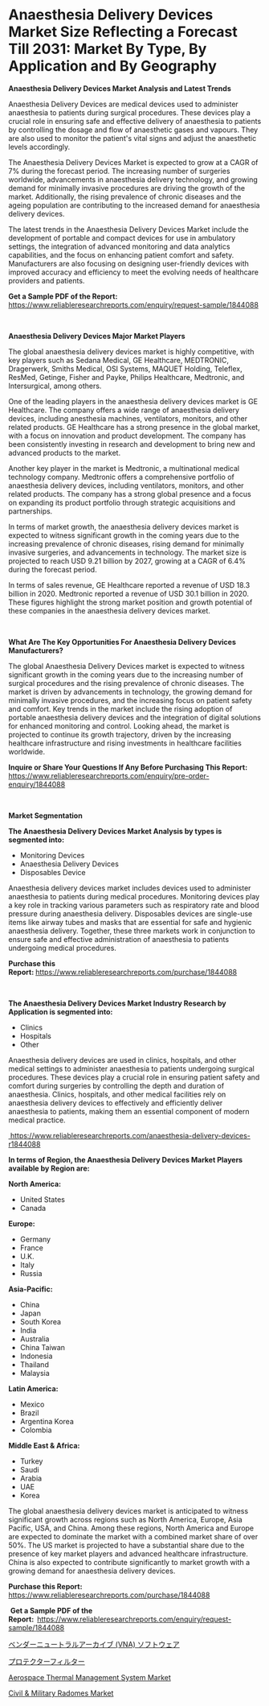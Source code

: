 <p><h1>Anaesthesia Delivery Devices Market Size Reflecting a Forecast Till 2031: Market By Type, By Application and By Geography</h1></p><p><strong>Anaesthesia Delivery Devices Market Analysis and Latest Trends</strong></p>
<p><p>Anaesthesia Delivery Devices are medical devices used to administer anaesthesia to patients during surgical procedures. These devices play a crucial role in ensuring safe and effective delivery of anaesthesia to patients by controlling the dosage and flow of anaesthetic gases and vapours. They are also used to monitor the patient's vital signs and adjust the anaesthetic levels accordingly.</p><p>The Anaesthesia Delivery Devices Market is expected to grow at a CAGR of 7% during the forecast period. The increasing number of surgeries worldwide, advancements in anaesthesia delivery technology, and growing demand for minimally invasive procedures are driving the growth of the market. Additionally, the rising prevalence of chronic diseases and the ageing population are contributing to the increased demand for anaesthesia delivery devices.</p><p>The latest trends in the Anaesthesia Delivery Devices Market include the development of portable and compact devices for use in ambulatory settings, the integration of advanced monitoring and data analytics capabilities, and the focus on enhancing patient comfort and safety. Manufacturers are also focusing on designing user-friendly devices with improved accuracy and efficiency to meet the evolving needs of healthcare providers and patients.</p></p>
<p><strong>Get a Sample PDF of the Report:&nbsp;</strong> <a href="https://www.reliableresearchreports.com/enquiry/request-sample/1844088">https://www.reliableresearchreports.com/enquiry/request-sample/1844088</a></p>
<p>&nbsp;</p>
<p><strong>Anaesthesia Delivery Devices Major Market Players</strong></p>
<p><p>The global anaesthesia delivery devices market is highly competitive, with key players such as Sedana Medical, GE Healthcare, MEDTRONIC, Dragerwerk, Smiths Medical, OSI Systems, MAQUET Holding, Teleflex, ResMed, Getinge, Fisher and Payke, Philips Healthcare, Medtronic, and Intersurgical, among others.</p><p>One of the leading players in the anaesthesia delivery devices market is GE Healthcare. The company offers a wide range of anaesthesia delivery devices, including anesthesia machines, ventilators, monitors, and other related products. GE Healthcare has a strong presence in the global market, with a focus on innovation and product development. The company has been consistently investing in research and development to bring new and advanced products to the market.</p><p>Another key player in the market is Medtronic, a multinational medical technology company. Medtronic offers a comprehensive portfolio of anaesthesia delivery devices, including ventilators, monitors, and other related products. The company has a strong global presence and a focus on expanding its product portfolio through strategic acquisitions and partnerships.</p><p>In terms of market growth, the anaesthesia delivery devices market is expected to witness significant growth in the coming years due to the increasing prevalence of chronic diseases, rising demand for minimally invasive surgeries, and advancements in technology. The market size is projected to reach USD 9.21 billion by 2027, growing at a CAGR of 6.4% during the forecast period.</p><p>In terms of sales revenue, GE Healthcare reported a revenue of USD 18.3 billion in 2020. Medtronic reported a revenue of USD 30.1 billion in 2020. These figures highlight the strong market position and growth potential of these companies in the anaesthesia delivery devices market.</p></p>
<p>&nbsp;</p>
<p><strong>What Are The Key Opportunities For Anaesthesia Delivery Devices Manufacturers?</strong></p>
<p><p>The global Anaesthesia Delivery Devices market is expected to witness significant growth in the coming years due to the increasing number of surgical procedures and the rising prevalence of chronic diseases. The market is driven by advancements in technology, the growing demand for minimally invasive procedures, and the increasing focus on patient safety and comfort. Key trends in the market include the rising adoption of portable anaesthesia delivery devices and the integration of digital solutions for enhanced monitoring and control. Looking ahead, the market is projected to continue its growth trajectory, driven by the increasing healthcare infrastructure and rising investments in healthcare facilities worldwide.</p></p>
<p><strong>Inquire or Share Your Questions If Any Before Purchasing This Report:</strong> <a href="https://www.reliableresearchreports.com/enquiry/pre-order-enquiry/1844088">https://www.reliableresearchreports.com/enquiry/pre-order-enquiry/1844088</a></p>
<p>&nbsp;</p>
<p><strong>Market Segmentation</strong></p>
<p><strong>The Anaesthesia Delivery Devices Market Analysis by types is segmented into:</strong></p>
<p><ul><li>Monitoring Devices</li><li>Anaesthesia Delivery Devices</li><li>Disposables Device</li></ul></p>
<p><p>Anaesthesia delivery devices market includes devices used to administer anaesthesia to patients during medical procedures. Monitoring devices play a key role in tracking various parameters such as respiratory rate and blood pressure during anaesthesia delivery. Disposables devices are single-use items like airway tubes and masks that are essential for safe and hygienic anaesthesia delivery. Together, these three markets work in conjunction to ensure safe and effective administration of anaesthesia to patients undergoing medical procedures.</p></p>
<p><strong>Purchase this Report:&nbsp;</strong><a href="https://www.reliableresearchreports.com/purchase/1844088">https://www.reliableresearchreports.com/purchase/1844088</a></p>
<p>&nbsp;</p>
<p><strong>The Anaesthesia Delivery Devices Market Industry Research by Application is segmented into:</strong></p>
<p><ul><li>Clinics</li><li>Hospitals</li><li>Other</li></ul></p>
<p><p>Anaesthesia delivery devices are used in clinics, hospitals, and other medical settings to administer anaesthesia to patients undergoing surgical procedures. These devices play a crucial role in ensuring patient safety and comfort during surgeries by controlling the depth and duration of anaesthesia. Clinics, hospitals, and other medical facilities rely on anaesthesia delivery devices to effectively and efficiently deliver anaesthesia to patients, making them an essential component of modern medical practice.</p></p>
<p><a href="https://www.reliableresearchreports.com/anaesthesia-delivery-devices-r1844088">&nbsp;https://www.reliableresearchreports.com/anaesthesia-delivery-devices-r1844088</a></p>
<p><strong>In terms of Region, the Anaesthesia Delivery Devices Market Players available by Region are:</strong></p>
<p>
    <p> <strong> North America: </strong>
        <ul>
            <li>United States</li>
            <li>Canada</li>
        </ul>
        </p> 
    <p> <strong> Europe: </strong>
        <ul>
            <li>Germany</li>
            <li>France</li>
            <li>U.K.</li>
            <li>Italy</li>
            <li>Russia</li>
        </ul>
        </p> 
    <p> <strong> Asia-Pacific: </strong>
        <ul>
            <li>China</li>
            <li>Japan</li>
            <li>South Korea</li>
            <li>India</li>
            <li>Australia</li>
            <li>China Taiwan</li>
            <li>Indonesia</li>
            <li>Thailand</li>
            <li>Malaysia</li>
        </ul>
        </p> 
    <p> <strong> Latin America: </strong>
        <ul>
            <li>Mexico</li>
            <li>Brazil</li>
            <li>Argentina Korea</li>
            <li>Colombia</li>
        </ul>
        </p> 
    <p> <strong> Middle East & Africa: </strong>
        <ul>
            <li>Turkey</li>
            <li>Saudi</li>
            <li>Arabia</li>
            <li>UAE</li>
            <li>Korea</li>
        </ul>
    </p>
    </p>
<p><p>The global anaesthesia delivery devices market is anticipated to witness significant growth across regions such as North America, Europe, Asia Pacific, USA, and China. Among these regions, North America and Europe are expected to dominate the market with a combined market share of over 50%. The US market is projected to have a substantial share due to the presence of key market players and advanced healthcare infrastructure. China is also expected to contribute significantly to market growth with a growing demand for anaesthesia delivery devices.</p></p>
<p><strong>Purchase this Report: </strong><a href="https://www.reliableresearchreports.com/purchase/1844088">https://www.reliableresearchreports.com/purchase/1844088</a></p>
<p>&nbsp;<strong>Get a Sample PDF of the Report:&nbsp;&nbsp;</strong><a href="https://www.reliableresearchreports.com/enquiry/request-sample/1844088">https://www.reliableresearchreports.com/enquiry/request-sample/1844088</a></p>
<p><strong></strong></p>
<p><p><a href="https://github.com/dawson566/Market-Research-Report-List-2/blob/main/8068152169838.md">ベンダーニュートラルアーカイブ (VNA) ソフトウェア</a></p><p><a href="https://github.com/DeonBoer2023/Market-Research-Report-List-2/blob/main/7480372169839.md">プロテクターフィルター</a></p><p><a href="https://github.com/sleepman642/Market-Research-Report-List-1/blob/main/aerospace-thermal-management-system-market.md">Aerospace Thermal Management System Market</a></p><p><a href="https://github.com/btwcqfvq34/Market-Research-Report-List-1/blob/main/civil-military-radomes-market.md">Civil & Military Radomes Market</a></p></p>
